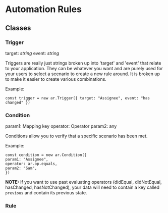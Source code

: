# Automation Rules

## Classes

### Trigger

target: _string_
event: _string_

Triggers are really just strings broken up into 'target' and 'event' that relate to your application. They can be whatever you want and are purely used for your users to select a scenario to create a new rule around. It is broken up to make it easier to create various combinations.

Example:

```
const trigger = new ar.Trigger({ target: "Assignee", event: "has changed" })
```

### Condition

param1: Mapping key
operator: Operator
param2: any

Conditions allow you to verify that a specific scenario has been met.

Example:

```
const condition = new ar.Condition({
param1: "Assignee",
operator: ar.op.equals,
param2: "Sam",
})
```

**NOTE:** If you want to use past evaluating operators (didEqual, didNotEqual, hasChanged, hasNotChanged), your data will need to contain a key called `previous` and contain its previous state.

### Rule
